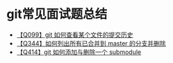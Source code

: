 # git常见面试题总结
+ [【Q099】git 如何查看某个文件的提交历史](git/100)
+ [【Q344】如何列出所有已合并到 master 的分支并删除](git/347)
+ [【Q414】git 如何添加与删除一个 submodule](git/421)